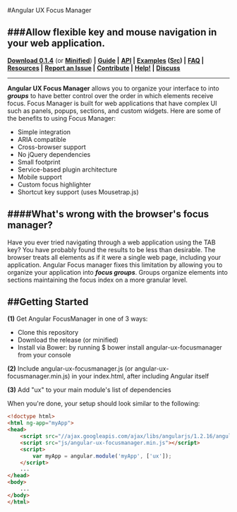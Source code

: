 #Angular UX Focus Manager

###Allow flexible key and mouse navigation in your web application.
---

**[Download 0.1.4](https://raw.githubusercontent.com/webux/angular-ux-focusmanager/master/build/angular-ux-focusmanager.js)** (or **[Minified](https://raw.githubusercontent.com/webux/angular-ux-focusmanager/master/build/angular-ux-focusmanager.min.js)**) **|**
**[Guide](https://github.com/webux/angular-ux-focusmanager/wiki) |**
**[API](http://webux.github.io/ux-focusmanager/site) |**
**[Examples](http://webux.github.com/ux-focusmanager/examples/) ([Src](https://github.com/webux/ux-focusmanager/tree/gh-pages/sample)) |**
**[FAQ](https://github.com/webux/ux-focusmanager/wiki/faq) |**
**[Resources](#resources) |**
**[Report an Issue](#report-an-issue) |**
**[Contribute](#contribute) |**
**[Help!](http://stackoverflow.com/questions/ask?tags=angularjs,ux-focusmanager) |**
**[Discuss](https://groups.google.com/forum/#!categories/webux/focusmanager)**

---

**Angular UX Focus Manager** allows you to organize your interface to into ***groups*** to have better control over the order in which elements receive focus. Focus Manager is built for web applications that have complex UI such as panels, popups, sections, and custom widgets. Here are some of the benefits to using Focus Manager:

* Simple integration
* ARIA compatible
* Cross-browser support
* No jQuery dependencies
* Small footprint
* Service-based plugin architecture
* Mobile support
* Custom focus highlighter
* Shortcut key support (uses Mousetrap.js)

####What's wrong with the browser's focus manager?
---

Have you ever tried navigating through a web application using the TAB key? You have probably found the results to be less than desirable. The browser treats all elements as if it were a single web page, including your application. Angular Focus manager fixes this limitation by allowing you to organize your application into ***focus groups***. Groups organize elements into sections maintaining the focus index on a more granular level.


##Getting Started
---
**(1)** Get Angular FocusManager in one of 3 ways:

* Clone this repository
* Download the release (or minified)
* Install via Bower: by running $ bower install angular-ux-focusmanager from your console

**(2)** Include angular-ux-focusmanager.js (or angular-ux-focusmanager.min.js) in your index.html, after including Angular itself

**(3)** Add "ux" to your main module's list of dependencies

When you're done, your setup should look similar to the following:

>
```html
<!doctype html>
<html ng-app="myApp">
<head>
    <script src="//ajax.googleapis.com/ajax/libs/angularjs/1.2.16/angular.min.js"></script>
    <script src="js/angular-ux-focusmanager.min.js"></script>
    <script>
        var myApp = angular.module('myApp', ['ux']);
    </script>
    ...
</head>
<body>
    ...
</body>
</html>
```
